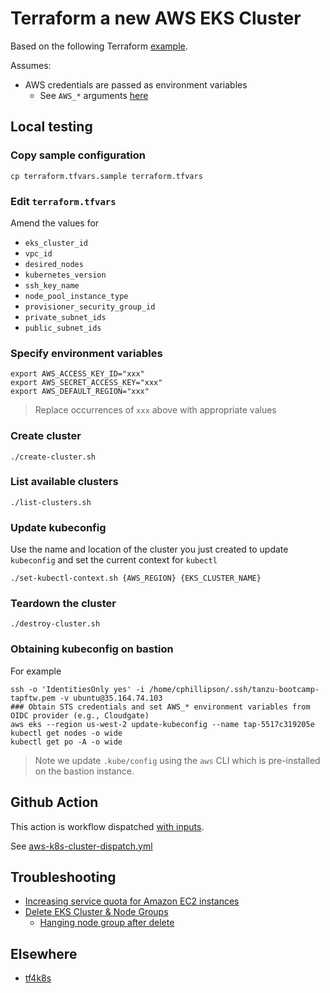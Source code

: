 # Terraform a new AWS EKS Cluster

Based on the following Terraform [example](https://github.com/aws-ia/terraform-aws-eks-blueprints/tree/main/examples/eks-cluster-with-new-vpc).

Assumes:

* AWS credentials are passed as environment variables
  * See `AWS_*` arguments [here](https://registry.terraform.io/providers/hashicorp/aws/latest/docs#environment-variables)


## Local testing

### Copy sample configuration

```
cp terraform.tfvars.sample terraform.tfvars
```

### Edit `terraform.tfvars`

Amend the values for

* `eks_cluster_id`
* `vpc_id`
* `desired_nodes`
* `kubernetes_version`
* `ssh_key_name`
* `node_pool_instance_type`
* `provisioner_security_group_id`
* `private_subnet_ids`
* `public_subnet_ids`


### Specify environment variables

```
export AWS_ACCESS_KEY_ID="xxx"
export AWS_SECRET_ACCESS_KEY="xxx"
export AWS_DEFAULT_REGION="xxx"
```
> Replace occurrences of `xxx` above with appropriate values

### Create cluster

```
./create-cluster.sh
```

### List available clusters

```
./list-clusters.sh
```

### Update kubeconfig

Use the name and location of the cluster you just created to update `kubeconfig` and set the current context for `kubectl`

```
./set-kubectl-context.sh {AWS_REGION} {EKS_CLUSTER_NAME}
```

### Teardown the cluster

```
./destroy-cluster.sh
```

### Obtaining kubeconfig on bastion

For example

```
ssh -o 'IdentitiesOnly yes' -i /home/cphillipson/.ssh/tanzu-bootcamp-tapftw.pem -v ubuntu@35.164.74.103
### Obtain STS credentials and set AWS_* environment variables from OIDC provider (e.g., Cloudgate)
aws eks --region us-west-2 update-kubeconfig --name tap-5517c319205e
kubectl get nodes -o wide
kubectl get po -A -o wide
```
> Note we update `.kube/config` using the `aws` CLI which is pre-installed on the bastion instance.


## Github Action

This action is workflow dispatched [with inputs](https://docs.github.com/en/actions/using-workflows/workflow-syntax-for-github-actions#onworkflow_dispatchinputs).

See [aws-k8s-cluster-dispatch.yml](../../../.github/workflows/aws-k8s-cluster-dispatch.yml)


## Troubleshooting

* [Increasing service quota for Amazon EC2 instances](https://aws.amazon.com/premiumsupport/knowledge-center/ec2-instance-limit/)
* [Delete EKS Cluster & Node Groups](https://www.stacksimplify.com/aws-eks/eks-cluster/delete-eks-cluster-nodegroup/)
  * [Hanging node group after delete](https://github.com/weaveworks/eksctl/issues/1325#issuecomment-615679727)

## Elsewhere

* [tf4k8s](https://github.com/pacphi/tf4k8s/tree/master/modules/cluster/eks)
